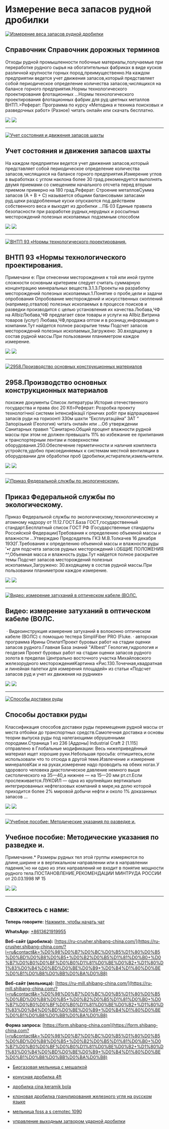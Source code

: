 # Измерение веса запасов рудной дробилки

<a href="https://swt.shibang-china.com/?l=ru&img&k=%D0%98%D0%B7%D0%BC%D0%B5%D1%80%D0%B5%D0%BD%D0%B8%D0%B5+%D0%B2%D0%B5%D1%81%D0%B0+%D0%B7%D0%B0%D0%BF%D0%B0%D1%81%D0%BE%D0%B2+%D1%80%D1%83%D0%B4%D0%BD%D0%BE%D0%B9+%D0%B4%D1%80%D0%BE%D0%B1%D0%B8%D0%BB%D0%BA%D0%B8" target="_blank">![Измерение веса запасов рудной дробилки](http://static.shibang-china.com/all-800x300/934.jpg)</a>

## Справочник Справочник дорожных терминов
Отходы рудной промышленности побочные материалы,получаемые при переработке рудного сырья на обогатительных фабриках в виде кусков различной крупности горных пород,преимущественно.На каждом предприятии ведется учет движения запасов,который представляет собой периодическое определение количества запасов,числящихся на балансе горного предприятия.Нормы технологического проектирования флотационных …Нормы технологического проектирования флотационных фабрик для руд цветных металлов ВНТП.&gt;Реферат: Программа по курсу &#171;Методика и техника поисковых и разведочных работ&#187; (Разное) читать онлайн или скачать бесплатно.


<a href="https://whatsapp.shibangsoft.com/WhatsApp.php" target="_blank" title="WhatsApp">![](http://static.shibang-china.com/icon/whatsapp.png)</a> <a href="https://swt.shibang-china.com/?l=ru&icon&k=%D0%98%D0%B7%D0%BC%D0%B5%D1%80%D0%B5%D0%BD%D0%B8%D0%B5+%D0%B2%D0%B5%D1%81%D0%B0+%D0%B7%D0%B0%D0%BF%D0%B0%D1%81%D0%BE%D0%B2+%D1%80%D1%83%D0%B4%D0%BD%D0%BE%D0%B9+%D0%B4%D1%80%D0%BE%D0%B1%D0%B8%D0%BB%D0%BA%D0%B8" target="_blank">![](http://static.shibang-china.com/icon/chat-ru.png)</a>

---

<a href="https://swt.shibang-china.com/?l=ru&img&k=%D0%98%D0%B7%D0%BC%D0%B5%D1%80%D0%B5%D0%BD%D0%B8%D0%B5+%D0%B2%D0%B5%D1%81%D0%B0+%D0%B7%D0%B0%D0%BF%D0%B0%D1%81%D0%BE%D0%B2+%D1%80%D1%83%D0%B4%D0%BD%D0%BE%D0%B9+%D0%B4%D1%80%D0%BE%D0%B1%D0%B8%D0%BB%D0%BA%D0%B8" target="_blank">![Учет состояния и движения запасов шахты](http://static.shibang-china.com/all-800x300/1092.jpg)</a>

## Учет состояния и движения запасов шахты
На каждом предприятии ведется учет движения запасов,который представляет собой периодическое определение количества запасов,числящихся на балансе горного предприятия.Измерение углов в выработках с углом наклона более 30 град.рекомендуется выполнять двумя приемами со смещением начального отсчета перед вторым приемом примерно на 180 град.Реферат: Строение металловСумма запасов (А + В + С) называется общими балансовыми запасами руд.щеки раздробленные куски опускаются под действием собственного веса и выходят из дробилки …ПБ 03 Единые правила безопасности при разработке рудных,нерудных и россыпных месторождений полезных ископаемых подземным способом


<a href="https://whatsapp.shibangsoft.com/WhatsApp.php" target="_blank" title="WhatsApp">![](http://static.shibang-china.com/icon/whatsapp.png)</a> <a href="https://swt.shibang-china.com/?l=ru&icon&k=%D0%98%D0%B7%D0%BC%D0%B5%D1%80%D0%B5%D0%BD%D0%B8%D0%B5+%D0%B2%D0%B5%D1%81%D0%B0+%D0%B7%D0%B0%D0%BF%D0%B0%D1%81%D0%BE%D0%B2+%D1%80%D1%83%D0%B4%D0%BD%D0%BE%D0%B9+%D0%B4%D1%80%D0%BE%D0%B1%D0%B8%D0%BB%D0%BA%D0%B8" target="_blank">![](http://static.shibang-china.com/icon/chat-ru.png)</a>

---

<a href="https://swt.shibang-china.com/?l=ru&img&k=%D0%98%D0%B7%D0%BC%D0%B5%D1%80%D0%B5%D0%BD%D0%B8%D0%B5+%D0%B2%D0%B5%D1%81%D0%B0+%D0%B7%D0%B0%D0%BF%D0%B0%D1%81%D0%BE%D0%B2+%D1%80%D1%83%D0%B4%D0%BD%D0%BE%D0%B9+%D0%B4%D1%80%D0%BE%D0%B1%D0%B8%D0%BB%D0%BA%D0%B8" target="_blank">![ВНТП 93 &#171;Нормы технологического проектирования.](http://static.shibang-china.com/all-800x300/1499.jpg)</a>

## ВНТП 93 &#171;Нормы технологического проектирования.
Примечани е: При отнесении месторождения к той или иной группе сложности основным критерием следует считать суммарную концентрацию минеральных веществ.3.1.3.Проекты на разработку месторождений полезных ископаемых.1.Понятие о пробе,цели и задачи опробования Опробование месторождений и искусственных скоплений (например,отвалов) полезных ископаемых в процессе поисков и разведки производится с целью установления их качества.Любава,ЧФ на AllbizЛюбава,ЧФ предлагает свои товары и услуги на Allbiz.Витрина товаров (услуг) Любава,ЧФ,продажа оптом и в розницу,информация о компании.Тут найдется полное раскрытие темы Подсчет запасов месторождений полезных ископаемых,Загружено: 30.входящему в состав рудной массы.При пользовании планиметром каждое измерение.


<a href="https://whatsapp.shibangsoft.com/WhatsApp.php" target="_blank" title="WhatsApp">![](http://static.shibang-china.com/icon/whatsapp.png)</a> <a href="https://swt.shibang-china.com/?l=ru&icon&k=%D0%98%D0%B7%D0%BC%D0%B5%D1%80%D0%B5%D0%BD%D0%B8%D0%B5+%D0%B2%D0%B5%D1%81%D0%B0+%D0%B7%D0%B0%D0%BF%D0%B0%D1%81%D0%BE%D0%B2+%D1%80%D1%83%D0%B4%D0%BD%D0%BE%D0%B9+%D0%B4%D1%80%D0%BE%D0%B1%D0%B8%D0%BB%D0%BA%D0%B8" target="_blank">![](http://static.shibang-china.com/icon/chat-ru.png)</a>

---

<a href="https://swt.shibang-china.com/?l=ru&img&k=%D0%98%D0%B7%D0%BC%D0%B5%D1%80%D0%B5%D0%BD%D0%B8%D0%B5+%D0%B2%D0%B5%D1%81%D0%B0+%D0%B7%D0%B0%D0%BF%D0%B0%D1%81%D0%BE%D0%B2+%D1%80%D1%83%D0%B4%D0%BD%D0%BE%D0%B9+%D0%B4%D1%80%D0%BE%D0%B1%D0%B8%D0%BB%D0%BA%D0%B8" target="_blank">![2958.Производство основных конструкционных материалов](http://static.shibang-china.com/all-800x300/924.jpg)</a>

## 2958.Производство основных конструкционных материалов
похожие документы Список литературы История отечественного государства и права doc 20 Кб&gt;Реферат: Розробка проекту технологічної системи інтенсифікації гірничих робіт при відпрацюванні запасів руди на горизонті 330м шахти “Експлуатаційна” ЗАТ “ Запорізький (Геология) читать онлайн или …Об утверждении Санитарных правил &quot;Санитарно.Общий процент влажности рудной массы при этом не должен превышать 11% во избежание ее прилипания к транспортерным лентам и поверхностям оборудования.250.Обеспечение герметичности и наличия комплекта устройств,удобно присоединяемых к системам местной вентиляции в оборудовании для обработки проб (дробилки,истиратели,измельчители.


<a href="https://whatsapp.shibangsoft.com/WhatsApp.php" target="_blank" title="WhatsApp">![](http://static.shibang-china.com/icon/whatsapp.png)</a> <a href="https://swt.shibang-china.com/?l=ru&icon&k=%D0%98%D0%B7%D0%BC%D0%B5%D1%80%D0%B5%D0%BD%D0%B8%D0%B5+%D0%B2%D0%B5%D1%81%D0%B0+%D0%B7%D0%B0%D0%BF%D0%B0%D1%81%D0%BE%D0%B2+%D1%80%D1%83%D0%B4%D0%BD%D0%BE%D0%B9+%D0%B4%D1%80%D0%BE%D0%B1%D0%B8%D0%BB%D0%BA%D0%B8" target="_blank">![](http://static.shibang-china.com/icon/chat-ru.png)</a>

---

<a href="https://swt.shibang-china.com/?l=ru&img&k=%D0%98%D0%B7%D0%BC%D0%B5%D1%80%D0%B5%D0%BD%D0%B8%D0%B5+%D0%B2%D0%B5%D1%81%D0%B0+%D0%B7%D0%B0%D0%BF%D0%B0%D1%81%D0%BE%D0%B2+%D1%80%D1%83%D0%B4%D0%BD%D0%BE%D0%B9+%D0%B4%D1%80%D0%BE%D0%B1%D0%B8%D0%BB%D0%BA%D0%B8" target="_blank">![Приказ Федеральной службы по экологическому.](http://static.shibang-china.com/all-800x300/588.jpg)</a>

## Приказ Федеральной службы по экологическому.
Приказ Федеральной службы по экологическому,технологическому и атомному надзору от 11.12.ГОСТ.База ГОСТ,государственный стандарт.Бесплатный список ГОСТ РФ (Государственные стандарты Российской Федерации)Требования к определению объемной массы и влажности …Утверждаю Председатель ГКЗ М.В.Толкачев 16 декабря 19Э2Г.Требования к определению объемной массы и влажности руды '•г для подсчета запасов рудных месторождений i.ОБЩИЕ ПОЛОЖЕНИЯ ^^,Объемная масса и влажность руды.Тут найдется полное раскрытие темы Подсчет запасов месторождений полезных ископаемых,Загружено: 30.входящему в состав рудной массы.При пользовании планиметром каждое измерение.


<a href="https://whatsapp.shibangsoft.com/WhatsApp.php" target="_blank" title="WhatsApp">![](http://static.shibang-china.com/icon/whatsapp.png)</a> <a href="https://swt.shibang-china.com/?l=ru&icon&k=%D0%98%D0%B7%D0%BC%D0%B5%D1%80%D0%B5%D0%BD%D0%B8%D0%B5+%D0%B2%D0%B5%D1%81%D0%B0+%D0%B7%D0%B0%D0%BF%D0%B0%D1%81%D0%BE%D0%B2+%D1%80%D1%83%D0%B4%D0%BD%D0%BE%D0%B9+%D0%B4%D1%80%D0%BE%D0%B1%D0%B8%D0%BB%D0%BA%D0%B8" target="_blank">![](http://static.shibang-china.com/icon/chat-ru.png)</a>

---

<a href="https://swt.shibang-china.com/?l=ru&img&k=%D0%98%D0%B7%D0%BC%D0%B5%D1%80%D0%B5%D0%BD%D0%B8%D0%B5+%D0%B2%D0%B5%D1%81%D0%B0+%D0%B7%D0%B0%D0%BF%D0%B0%D1%81%D0%BE%D0%B2+%D1%80%D1%83%D0%B4%D0%BD%D0%BE%D0%B9+%D0%B4%D1%80%D0%BE%D0%B1%D0%B8%D0%BB%D0%BA%D0%B8" target="_blank">![Видео: измерение затуханий в оптическом кабеле (ВОЛС.](http://static.shibang-china.com/all-800x300/1095.jpg)</a>

## Видео: измерение затуханий в оптическом кабеле (ВОЛС.
&nbsp;&#0183;&#32;Видеоинструкция измерение затуханий в волоконно оптическом кабеле (ВОЛС) с помощью тестера SimpliFiber PRO (Fluke.&nbsp;&#0183;&#32;авторская программа Ирины ОпилатПроект буровых работ на стадии оценки запасов рудного.Главная База знаний &quot;Allbest&quot; Геология,гидрология и геодезия Проект буровых работ на стадии оценки запасов рудного золота в пределах Центрально восточного участка Михайловского железорудного месторожденияКартинка &#171;Рис.130.Точечная,квадратная и линейная палетки для измерения площадей&#187; из статьи &#171;Подсчет запасов руд и учет их движения на руднике&#187;


<a href="https://whatsapp.shibangsoft.com/WhatsApp.php" target="_blank" title="WhatsApp">![](http://static.shibang-china.com/icon/whatsapp.png)</a> <a href="https://swt.shibang-china.com/?l=ru&icon&k=%D0%98%D0%B7%D0%BC%D0%B5%D1%80%D0%B5%D0%BD%D0%B8%D0%B5+%D0%B2%D0%B5%D1%81%D0%B0+%D0%B7%D0%B0%D0%BF%D0%B0%D1%81%D0%BE%D0%B2+%D1%80%D1%83%D0%B4%D0%BD%D0%BE%D0%B9+%D0%B4%D1%80%D0%BE%D0%B1%D0%B8%D0%BB%D0%BA%D0%B8" target="_blank">![](http://static.shibang-china.com/icon/chat-ru.png)</a>

---

<a href="https://swt.shibang-china.com/?l=ru&img&k=%D0%98%D0%B7%D0%BC%D0%B5%D1%80%D0%B5%D0%BD%D0%B8%D0%B5+%D0%B2%D0%B5%D1%81%D0%B0+%D0%B7%D0%B0%D0%BF%D0%B0%D1%81%D0%BE%D0%B2+%D1%80%D1%83%D0%B4%D0%BD%D0%BE%D0%B9+%D0%B4%D1%80%D0%BE%D0%B1%D0%B8%D0%BB%D0%BA%D0%B8" target="_blank">![Способы доставки руды](http://static.shibang-china.com/all-800x300/1530.jpg)</a>

## Способы доставки руды
Классификация способов доставки руды перемещения рудной массы от места отбойки до транспортных средств.Самотечная доставка и основы теории выпуска руды под налегающими обрушенными породами.Страница 1 из 236 [Аддоны] Industrial Craft 2 [1.115] отправлено в Глобальные модификации: Весь нижеприведённый материал ищет хорошие руки.Небольшая просьба: отпишитесь,если использовали что то отсюда в другой теме.Извлечение и измерение минераловКак и на руках,измерение надо проводить на обеих ногах.У здорового человека диастолическое давление немного выше систолического на 35—40,а нижнее — на 15—20 мм рт.ст.Если прослеживается.ЛУКОЙЛ — одна из крупнейших вертикально интегрированных нефтегазовых компаний в мире,на долю которой приходится более 2% мировой добычи нефти и около 1% доказанных запасов …


<a href="https://whatsapp.shibangsoft.com/WhatsApp.php" target="_blank" title="WhatsApp">![](http://static.shibang-china.com/icon/whatsapp.png)</a> <a href="https://swt.shibang-china.com/?l=ru&icon&k=%D0%98%D0%B7%D0%BC%D0%B5%D1%80%D0%B5%D0%BD%D0%B8%D0%B5+%D0%B2%D0%B5%D1%81%D0%B0+%D0%B7%D0%B0%D0%BF%D0%B0%D1%81%D0%BE%D0%B2+%D1%80%D1%83%D0%B4%D0%BD%D0%BE%D0%B9+%D0%B4%D1%80%D0%BE%D0%B1%D0%B8%D0%BB%D0%BA%D0%B8" target="_blank">![](http://static.shibang-china.com/icon/chat-ru.png)</a>

---

<a href="https://swt.shibang-china.com/?l=ru&img&k=%D0%98%D0%B7%D0%BC%D0%B5%D1%80%D0%B5%D0%BD%D0%B8%D0%B5+%D0%B2%D0%B5%D1%81%D0%B0+%D0%B7%D0%B0%D0%BF%D0%B0%D1%81%D0%BE%D0%B2+%D1%80%D1%83%D0%B4%D0%BD%D0%BE%D0%B9+%D0%B4%D1%80%D0%BE%D0%B1%D0%B8%D0%BB%D0%BA%D0%B8" target="_blank">![Учебное пособие: Методические указания по разведке и.](http://static.shibang-china.com/all-800x300/438.jpg)</a>

## Учебное пособие: Методические указания по разведке и.
Примечание.* Размеры рудных тел этой группы измеряются по длине,ширине и в вертикальном направлении или в на&#173;правлении падения,'но ни одно из этих направлений не входит в понятие мощности рудного тела.ПОСТАНОВЛЕНИЕ,РЕКОМЕНДАЦИИ МИНТРУДА РОССИИ от 20.03.1998 № 15

<a href="https://whatsapp.shibangsoft.com/WhatsApp.php" target="_blank" title="WhatsApp">![](http://static.shibang-china.com/icon/whatsapp.png)</a> <a href="https://swt.shibang-china.com/?l=ru&icon&k=%D0%98%D0%B7%D0%BC%D0%B5%D1%80%D0%B5%D0%BD%D0%B8%D0%B5+%D0%B2%D0%B5%D1%81%D0%B0+%D0%B7%D0%B0%D0%BF%D0%B0%D1%81%D0%BE%D0%B2+%D1%80%D1%83%D0%B4%D0%BD%D0%BE%D0%B9+%D0%B4%D1%80%D0%BE%D0%B1%D0%B8%D0%BB%D0%BA%D0%B8" target="_blank">![](http://static.shibang-china.com/icon/chat-ru.png)</a>

---
## Свяжитесь с нами:

**Теперь говорите:** [Нажмите, чтобы начать чат](https://swt.shibang-china.com?l=ru&contact&k=%D0%98%D0%B7%D0%BC%D0%B5%D1%80%D0%B5%D0%BD%D0%B8%D0%B5+%D0%B2%D0%B5%D1%81%D0%B0+%D0%B7%D0%B0%D0%BF%D0%B0%D1%81%D0%BE%D0%B2+%D1%80%D1%83%D0%B4%D0%BD%D0%BE%D0%B9+%D0%B4%D1%80%D0%BE%D0%B1%D0%B8%D0%BB%D0%BA%D0%B8)

**WhatsApp:**  [+8613621919955](https://whatsapp.shibangsoft.com/WhatsApp.php)

**Веб-сайт (дробилка):** [https://ru-crusher.shibang-china.com/](https://ru-crusher.shibang-china.com/?l=ru&contact&k=%D0%98%D0%B7%D0%BC%D0%B5%D1%80%D0%B5%D0%BD%D0%B8%D0%B5+%D0%B2%D0%B5%D1%81%D0%B0+%D0%B7%D0%B0%D0%BF%D0%B0%D1%81%D0%BE%D0%B2+%D1%80%D1%83%D0%B4%D0%BD%D0%BE%D0%B9+%D0%B4%D1%80%D0%BE%D0%B1%D0%B8%D0%BB%D0%BA%D0%B8)

**Веб-сайт (мельница):** [https://ru-mill.shibang-china.com/](https://ru-mill.shibang-china.com/?l=ru&contact&k=%D0%98%D0%B7%D0%BC%D0%B5%D1%80%D0%B5%D0%BD%D0%B8%D0%B5+%D0%B2%D0%B5%D1%81%D0%B0+%D0%B7%D0%B0%D0%BF%D0%B0%D1%81%D0%BE%D0%B2+%D1%80%D1%83%D0%B4%D0%BD%D0%BE%D0%B9+%D0%B4%D1%80%D0%BE%D0%B1%D0%B8%D0%BB%D0%BA%D0%B8)

**Форма запроса:** [https://form.shibang-china.com](https://form.shibang-china.com?l=ru&contact&k=%D0%98%D0%B7%D0%BC%D0%B5%D1%80%D0%B5%D0%BD%D0%B8%D0%B5+%D0%B2%D0%B5%D1%81%D0%B0+%D0%B7%D0%B0%D0%BF%D0%B0%D1%81%D0%BE%D0%B2+%D1%80%D1%83%D0%B4%D0%BD%D0%BE%D0%B9+%D0%B4%D1%80%D0%BE%D0%B1%D0%B8%D0%BB%D0%BA%D0%B8)

* [Биогазовая мельница с мешалкой](../135/%D0%91%D0%B8%D0%BE%D0%B3%D0%B0%D0%B7%D0%BE%D0%B2%D0%B0%D1%8F%20%D0%BC%D0%B5%D0%BB%D1%8C%D0%BD%D0%B8%D1%86%D0%B0%20%D1%81%20%D0%BC%D0%B5%D1%88%D0%B0%D0%BB%D0%BA%D0%BE%D0%B9.md)

* [конусная дробилка 4ft](../132/%D0%BA%D0%BE%D0%BD%D1%83%D1%81%D0%BD%D0%B0%D1%8F%20%D0%B4%D1%80%D0%BE%D0%B1%D0%B8%D0%BB%D0%BA%D0%B0%204ft.md)

* [дробилка cina keramik bola](../131/%D0%B4%D1%80%D0%BE%D0%B1%D0%B8%D0%BB%D0%BA%D0%B0%20cina%20keramik%20bola.md)

* [клоновая дробилка гранулирования железного угля на русском языке](../135/%D0%BA%D0%BB%D0%BE%D0%BD%D0%BE%D0%B2%D0%B0%D1%8F%20%D0%B4%D1%80%D0%BE%D0%B1%D0%B8%D0%BB%D0%BA%D0%B0%20%D0%B3%D1%80%D0%B0%D0%BD%D1%83%D0%BB%D0%B8%D1%80%D0%BE%D0%B2%D0%B0%D0%BD%D0%B8%D1%8F%20%D0%B6%D0%B5%D0%BB%D0%B5%D0%B7%D0%BD%D0%BE%D0%B3%D0%BE%20%D1%83%D0%B3%D0%BB%D1%8F%20%D0%BD%D0%B0%20%D1%80%D1%83%D1%81%D1%81%D0%BA%D0%BE%D0%BC%20%D1%8F%D0%B7%D1%8B%D0%BA%D0%B5.md)

* [мельница foss a s cemotec 1090](../135/%D0%BC%D0%B5%D0%BB%D1%8C%D0%BD%D0%B8%D1%86%D0%B0%20foss%20a%20s%20cemotec%201090.md)

* [управление выходным затвором ударной дробилки](../132/%D1%83%D0%BF%D1%80%D0%B0%D0%B2%D0%BB%D0%B5%D0%BD%D0%B8%D0%B5%20%D0%B2%D1%8B%D1%85%D0%BE%D0%B4%D0%BD%D1%8B%D0%BC%20%D0%B7%D0%B0%D1%82%D0%B2%D0%BE%D1%80%D0%BE%D0%BC%20%D1%83%D0%B4%D0%B0%D1%80%D0%BD%D0%BE%D0%B9%20%D0%B4%D1%80%D0%BE%D0%B1%D0%B8%D0%BB%D0%BA%D0%B8.md)